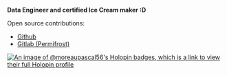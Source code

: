 **Data Engineer and certified Ice Cream maker :D**

Open source contributions: 
- [Github](https://github.com/search?q=author%3Amoreaupascal56&type=pullrequests&p=1)
- [Gitlab (Permifrost)](https://gitlab.com/gitlab-data/permifrost/-/merge_requests?scope=all&state=merged&author_username=moreaupascal56)


[![An image of @moreaupascal56's Holopin badges, which is a link to view their full Holopin profile](https://holopin.me/moreaupascal56)](https://holopin.io/@moreaupascal56)
